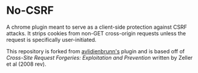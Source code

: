 No-CSRF
=======
A chrome plugin meant to serve as a client-side protection against CSRF attacks.
It strips cookies from non-GET cross-origin requests unless the request is
specifically user-initiated. 

This repository is forked from [avlidienbrunn's](https://github.com/avlidienbrunn/anti-csrf-plugin) plugin
and is based off of _Cross-Site Request Forgeries: Exploitation and Prevention_
written by Zeller et al (2008 rev).
